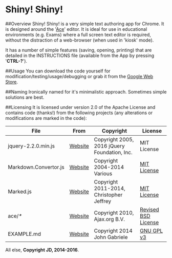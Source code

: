 # Shiny! Shiny!

##Overview
Shiny! Shiny! is a very simple text authoring app for Chrome. It is designed around the '[Ace](https://ace.c9.io)' editor. It is ideal for use in educational environments (e.g. Exams) where a full screen text editor is required, without the distraction of a web-browser (when used in 'kiosk' mode).

It has a number of simple features (saving, opening, printing) that are detailed in the INSTRUCTIONS file (available from the App by pressing '__CTRL-?__').

##Usage
You can download the code yourself for modification/testing/usage/debugging or grab it from the [Google Web Store](https://chrome.google.com/webstore/detail/shiny-shiny/ihigondjldgbcfcaabmplodljjliedaf).

##Naming
Ironically named for it's minimalistic approach. Sometimes simple solutions are best.

##Licensing
It is licensed under version 2.0 of the Apache License and contains code (thanks!) from the following projects (any alterations or modifications are marked in the code):

|File|From|Copyright|License|
|---|---|---|---|
|jquery-2.2.0.min.js|[Website](http://jquery.org)|Copyright 2005, 2016 jQuery Foundation, Inc.|MIT License|
|Markdown.Convertor.js|[Website](https://code.google.com/p/pagedown/)|Copyright 2004-2014 Various|[MIT License](https://code.google.com/p/pagedown/source/browse/LICENSE.txt)|
|Marked.js|[Website](https://github.com/chjj/marked)|Copyright 2011-2014, Christopher Jeffrey|[MIT License](https://github.com/chjj/marked/blob/master/LICENSE)|
|ace/_*_|[Website](https://ace.c9.io)|Copyright 2010, Ajax.org B.V.|[Revised BSD License](https://github.com/ajaxorg/ace/blob/master/LICENSE)|
|EXAMPLE.md|[Website](http://www.unexpected-vortices.com/sw/rippledoc/quick-markdown-example.html)|Copyright 2014 John Gabriele|[GNU GPL v3](http://www.gnu.org/licenses/)|

All else, __Copyright JD, 2014-2016__.